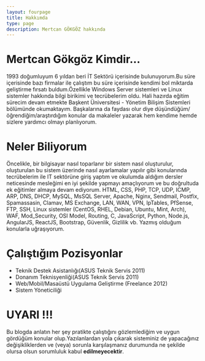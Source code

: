 ```yaml
---
layout: fourpage
title: Hakkımda
type: page
description: Mertcan GÖKGÖZ hakkında
---
```


# **Mertcan Gökgöz Kimdir...**

1993 doğumluyum 6 yıldan beri İT Sektörü içerisinde bulunuyorum.Bu süre içerisinde bazı firmalar ile çalıştım bu süre içerisinde kendimi bol miktarda geliştirme fırsatı buldum.Özellikle Windows Server sistemleri ve Linux sistemler hakkında bilgi birikimi ve tecrübelerim oldu. Hali hazırda eğitim sürecim devam etmekte Başkent Üniversitesi - Yönetim Bilişim Sistemleri bölümünde okumaktayım. Başkalarına da faydası olur diye düşündüğüm/öğrendiğim/araştırdığım konular da makaleler yazarak hem kendime hemde sizlere yardımcı olmayı planlıyorum.

# **Neler Biliyorum**

Öncelikle, bir bilgisayar nasıl toparlanır bir sistem nasıl oluşturulur, oluşturulan bu sistem üzerinde nasıl ayarlamalar yapılır gibi konularında tecrübelerim ile IT sektörüne giriş yaptım ve okulumda aldığım dersler neticesinde mesleğimi en iyi şekilde yapmayı amaçlıyorum ve bu doğrultuda ek eğitimler almaya devam ediyorum. HTML, CSS, PHP, TCP, UDP, ICMP, ARP, DNS, DHCP, MySQL, MsSQL Server, Apache, Nginx, Sendmail, Postfix, Spamassasin, Clamav, MS Exchange, LAN, WAN, VPN, IpTables, PfSense, FTP, SSH, Linux sistemler (CentOS, RHEL, Debian, Ubuntu, Mint, Arch), WAF, Mod_Security, OSI Model, Routing, C, JavaScript, Python, Node.js, AngularJS, ReactJS, Bootstrap, Güvenlik, Gizlilik vb. Yazmış olduğum konularla uğraşıyorum.

# **Çalıştığım Pozisyonlar**

*   Teknik Destek Asistanlığı(ASUS Teknik Servis 2011)
*   Donanım Teknisyenliği(ASUS Teknik Servis 2011)
*   Web/Mobil/Masaüstü Uygulama Geliştirme (Freelance 2012)
*   Sistem Yöneticiliği

# **UYARI !!!**

Bu blogda anlatın her şey pratikte çalıştığını gözlemlediğim ve uygun gördüğüm konular olup.Yazılanlardan yola çıkarak sisteminiz de yapacağınız değişikliklerden ve (veya) sorunla karşılaşmanız durumunda ne şekilde olursa olsun sorumluluk kabul **edilmeyecektir**.
